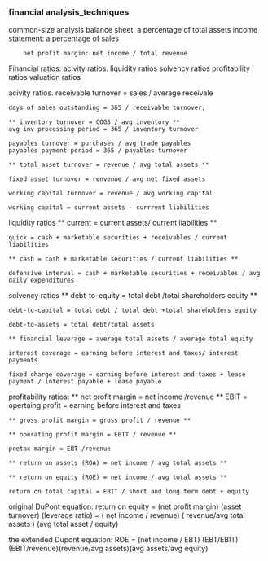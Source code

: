 ### financial analysis_techniques

common-size analysis
	balance sheet: a percentage of total assets
	income statement: a percentage of sales

		net profit margin: net income / total revenue

Financial ratios:
	acivity ratios.
	liquidity ratios
	solvency ratios
	profitability ratios
	valuation ratios

acivity ratios.
	receivable turnover = sales / average receivale

	days of sales outstanding = 365 / receivable turnover;

	** inventory turnover = COGS / avg inventory **
	avg inv processing period = 365 / inventory turnover

	payables turnover = purchases / avg trade payables
	payables payment period = 365 / payables turnover

	** total asset turnover = revenue / avg total assets **

	fixed asset turnover = renvenue / avg net fixed assets

	working capital turnover = revenue / avg working capital

	working capital = current assets - currrent liabilities

liquidity ratios
	** current = current assets/ current liabilities  **
	

	quick = cash + marketable securities + receivables / current liabilities

	** cash = cash + marketable securities / current liabilities **

	defensive interval = cash + marketable securities + receivables / avg daily expenditures

solvency ratios
	** debt-to-equity = total debt /total shareholders equity **

	debt-to-capital = total debt / total debt +total shareholders equity

	debt-to-assets = total debt/total assets

	** financial leverage = average total assets / average total equity

	interest coverage = earning before interest and taxes/ interest payments

	fixed charge coverage = earning before interest and taxes + lease payment / interest payable + lease payable

profitability ratios:
	** net profit margin = net income /revenue **
		EBIT = opertaing profit = earning before interest and taxes

	** gross profit margin = gross profit / revenue **

	** operating profit margin = EBIT / revenue **

	pretax margin = EBT /revenue

	** return on assets (ROA) = net income / avg total assets **

	** return on equity (ROE) = net income / avg total assets **

	return on total capital = EBIT / short and long term debt + equity

original DuPont equation:
return on equity = (net profit margin) (asset turnover) (leverage ratio)
								 = ( net income / revenue) ( revenue/avg total assets ) (avg total asset / equity)

the extended Dupont equation:
ROE = (net income / EBT) (EBT/EBIT)(EBIT/revenue)(revenue/avg assets)(avg assets/avg equity)








